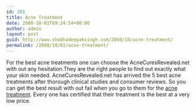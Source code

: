 ```yaml
---
id: 201
title: Acne Treatment
date: 2008-10-01T09:24:54+00:00
author: admin
layout: post
guid: http://www.shobhadeepaksingh.com/2008/10/acne-treatment/
permalink: /2008/10/01/acne-treatment/
---
```

For the best acne treatments one can choose the AcneCuresRevealed.net with out any hesitation.They are the right people to find out exactly what your skin needed. AcneCuresRevealed.net has arrived the 5 best acne treatments after thorough clinical studies and consumer reviews. So you can get the best result with out fail when you go to them for the [acne treatment](http://www.acnecuresrevealed.net/). Every one has certified that their treatment is the best at a very low price.